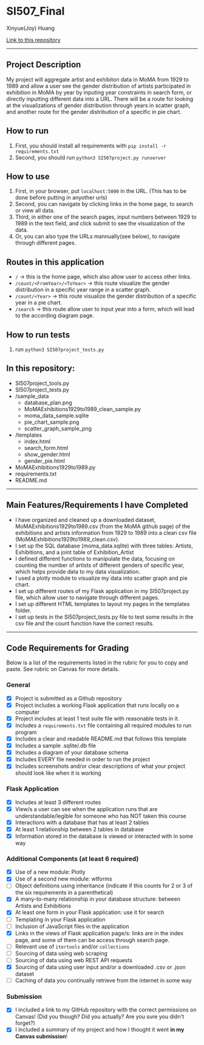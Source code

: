 # SI507_Final

Xinyue(Joy) Huang

[Link to this repository](https://github.com/heybigjoy/SI507_Final)

---

## Project Description

My project will aggregate artist and exhibiton data in MoMA from 1929 to 1989 and allow a user see the gender distribution of artists participated in exhibition in MoMA by year by inputing year constraints in search form, or directly inputting different data into a URL. There will be a route for looking at the visualizations of gender distribution through years in scatter graph, and another route for the gender distribution of a specific in pie chart.

## How to run

1. First, you should install all requirements with `pip install -r requirements.txt`
2. Second, you should run `python3 SI507project.py runserver`

## How to use

1. First, in your browser, put `localhost:5000` in the URL. (This has to be done before putting in anyother urls)
2. Second, you can navigate by clicking links in the home page, to search or view all data.
3. Third, in either one of the search pages, input numbers between 1929 to 1989 in the text field, and click submit to see the visualization of the data.
4. Or, you can also type the URLs mannually(see below), to navigate through different pages.

## Routes in this application
- `/` -> this is the home page, which also allow user to access other links.
- `/count/<FromYear>/<ToYear>` -> this route visualize the gender distribution in a specific year range in a scatter graph.
- `/count/<Year>` -> this route visualize the gender distribution of a specific year in a pie chart.
- `/search` -> this route allow user to input year into a form, which will lead to the according diagram page.

## How to run tests
1. run `python3 SI507project_tests.py`

## In this repository:
- SI507project_tools.py
- SI507project_tests.py
- /sample_data
  - database_plan.png
  - MoMAExhibitions1929to1989_clean_sample.py
  - moma_data_sample.sqlite
  - pie_chart_sample.png
  - scatter_graph_sample_png
- /templates
  - index.html
  - search_form.html
  - show_gender.html
  - gender_pie.html
- MoMAExhibitions1929to1989.py
- requirements.txt
- README.md

---
## Main Features/Requirements I have Completed
- I have organized and cleaned up a downloaded dataset, MoMAExhibitions1929to1989.csv (from the MoMA github page) of the exhibitions and artists information from 1929 to 1989 into a clean csv file (MoMAExhibitions1929to1989_clean.csv).
- I set up the SQL database (moma_data.sqlite) with three tables: Artists, Exhibitions, and a joint table of Exhibition_Artist
- I defined different functions to manipulate the data, focusing on counting the number of artists of different genders of specific year, which helps provide data to my data visualization.
- I used a plotly module to visualize my data into scatter graph and pie chart.
- I set up different routes of my Flask application in my SI507project.py file, which allow user to navigate through different pages.
- I set up different HTML templates to layout my pages in the templates folder.
- I set up tests in the SI507project_tests.py file to test some results in the csv file and the count function have the correct results.

---
## Code Requirements for Grading
Below is a list of the requirements listed in the rubric for you to copy and paste.  See rubric on Canvas for more details.

### General
- [x] Project is submitted as a Github repository
- [x] Project includes a working Flask application that runs locally on a computer
- [x] Project includes at least 1 test suite file with reasonable tests in it.
- [x] Includes a `requirements.txt` file containing all required modules to run program
- [x] Includes a clear and readable README.md that follows this template
- [x] Includes a sample .sqlite/.db file
- [x] Includes a diagram of your database schema
- [x] Includes EVERY file needed in order to run the project
- [x] Includes screenshots and/or clear descriptions of what your project should look like when it is working

### Flask Application
- [x] Includes at least 3 different routes
- [x] View/s a user can see when the application runs that are understandable/legible for someone who has NOT taken this course
- [x] Interactions with a database that has at least 2 tables
- [x] At least 1 relationship between 2 tables in database
- [x] Information stored in the database is viewed or interacted with in some way

### Additional Components (at least 6 required)
- [x] Use of a new module: Plotly
- [x] Use of a second new module: wtforms
- [ ] Object definitions using inheritance (indicate if this counts for 2 or 3 of the six requirements in a parenthetical)
- [x] A many-to-many relationship in your database structure: between Artists and Exhibitions
- [x] At least one form in your Flask application: use it for search
- [ ] Templating in your Flask application
- [ ] Inclusion of JavaScript files in the application
- [x] Links in the views of Flask application page/s: links are in the index page, and some of them can be access through search page.
- [ ] Relevant use of `itertools` and/or `collections`
- [ ] Sourcing of data using web scraping
- [ ] Sourcing of data using web REST API requests
- [x] Sourcing of data using user input and/or a downloaded .csv or .json dataset
- [ ] Caching of data you continually retrieve from the internet in some way

### Submission
- [x] I included a link to my GitHub repository with the correct permissions on Canvas! (Did you though? Did you actually? Are you sure you didn't forget?)
- [x] I included a summary of my project and how I thought it went **in my Canvas submission**!
